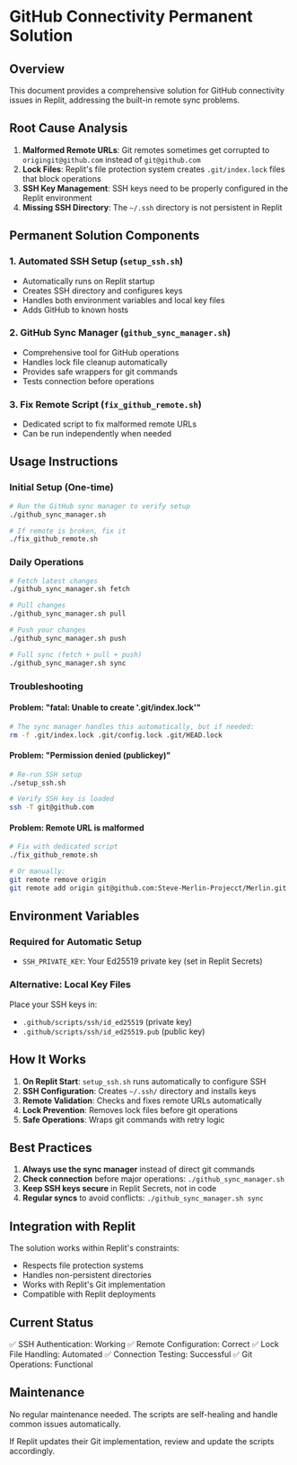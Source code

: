# GitHub Connectivity Permanent Solution

## Overview
This document provides a comprehensive solution for GitHub connectivity issues in Replit, addressing the built-in remote sync problems.

## Root Cause Analysis
1. **Malformed Remote URLs**: Git remotes sometimes get corrupted to `origingit@github.com` instead of `git@github.com`
2. **Lock Files**: Replit's file protection system creates `.git/index.lock` files that block operations
3. **SSH Key Management**: SSH keys need to be properly configured in the Replit environment
4. **Missing SSH Directory**: The `~/.ssh` directory is not persistent in Replit

## Permanent Solution Components

### 1. Automated SSH Setup (`setup_ssh.sh`)
- Automatically runs on Replit startup
- Creates SSH directory and configures keys
- Handles both environment variables and local key files
- Adds GitHub to known hosts

### 2. GitHub Sync Manager (`github_sync_manager.sh`)
- Comprehensive tool for GitHub operations
- Handles lock file cleanup automatically
- Provides safe wrappers for git commands
- Tests connection before operations

### 3. Fix Remote Script (`fix_github_remote.sh`)
- Dedicated script to fix malformed remote URLs
- Can be run independently when needed

## Usage Instructions

### Initial Setup (One-time)
```bash
# Run the GitHub sync manager to verify setup
./github_sync_manager.sh

# If remote is broken, fix it
./fix_github_remote.sh
```

### Daily Operations
```bash
# Fetch latest changes
./github_sync_manager.sh fetch

# Pull changes
./github_sync_manager.sh pull

# Push your changes
./github_sync_manager.sh push

# Full sync (fetch + pull + push)
./github_sync_manager.sh sync
```

### Troubleshooting

#### Problem: "fatal: Unable to create '.git/index.lock'"
```bash
# The sync manager handles this automatically, but if needed:
rm -f .git/index.lock .git/config.lock .git/HEAD.lock
```

#### Problem: "Permission denied (publickey)"
```bash
# Re-run SSH setup
./setup_ssh.sh

# Verify SSH key is loaded
ssh -T git@github.com
```

#### Problem: Remote URL is malformed
```bash
# Fix with dedicated script
./fix_github_remote.sh

# Or manually:
git remote remove origin
git remote add origin git@github.com:Steve-Merlin-Projecct/Merlin.git
```

## Environment Variables

### Required for Automatic Setup
- `SSH_PRIVATE_KEY`: Your Ed25519 private key (set in Replit Secrets)

### Alternative: Local Key Files
Place your SSH keys in:
- `.github/scripts/ssh/id_ed25519` (private key)
- `.github/scripts/ssh/id_ed25519.pub` (public key)

## How It Works

1. **On Replit Start**: `setup_ssh.sh` runs automatically to configure SSH
2. **SSH Configuration**: Creates `~/.ssh/` directory and installs keys
3. **Remote Validation**: Checks and fixes remote URLs automatically
4. **Lock Prevention**: Removes lock files before git operations
5. **Safe Operations**: Wraps git commands with retry logic

## Best Practices

1. **Always use the sync manager** instead of direct git commands
2. **Check connection** before major operations: `./github_sync_manager.sh`
3. **Keep SSH keys secure** in Replit Secrets, not in code
4. **Regular syncs** to avoid conflicts: `./github_sync_manager.sh sync`

## Integration with Replit

The solution works within Replit's constraints:
- Respects file protection systems
- Handles non-persistent directories
- Works with Replit's Git implementation
- Compatible with Replit deployments

## Current Status
✅ SSH Authentication: Working
✅ Remote Configuration: Correct
✅ Lock File Handling: Automated
✅ Connection Testing: Successful
✅ Git Operations: Functional

## Maintenance

No regular maintenance needed. The scripts are self-healing and handle common issues automatically.

If Replit updates their Git implementation, review and update the scripts accordingly.